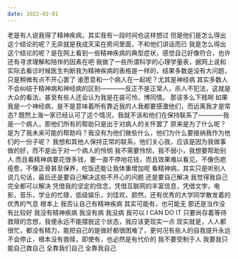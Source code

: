 ```yaml
---
date: 2022-02-01
---
```

老是有人说我得了精神疾病，其实我有一段时间也这样想过
但是他们是怎么得出这个结论的呢？无非就是我成天呆在房间里面，不和他们讲话而已 
我是怎么得出这个结论的呢？是在网上看到一些精神疾病的典型症状，感觉自己好像符合，也许还有寻求理解和陪伴的因素在吧
我做了一些所谓科学的心理学量表，据网上说和实际去看诊时候医生判断我为精神疾病的表格是一样的，结果多数是没有大问题，只是稍微有点不开心罢了
谁愿意和一个病人在一起呢？尤其是神经病  其实多数人不会纠结于精神病和神经病的区别————反正不是正常人，杀人不犯法，这就是大众的看法，甚至有些人还会认为我是在装可怜，博同情。 那该多么下贱啊
如果我是一个神经病，是不是意味着所有靠近我的人我都要感激他们，而远离我才是常态?
既然上海一家已经认可了这个情况，我就不该和他们在保持联系了————我是一个病人，那他们所有的帮助只是出于对病人的关怀罢了 原来是为了什么呢？是为了我未来可能的帮助吗？我没有为他们做些什么，他们为什么要接纳我作为他们的一份子呢？
我想和其他人保持正常的联系，他们关心我，应该是因为我做事做的好，而不是出于对一个病人的怜悯  我不需要怜悯，我不弱小，我想要帮助别人
而且看精神病要花很多钱，要一直不停地花钱，而且效果难以看见，不像伤疤痊愈，不像正骨甚至保养，吃饭还能让我体重增加呢 看精神病，其实只是听别人说几句话，最后还是要自己解决这些不开心的问题
还是要自己解决  我觉得我自己完全都可以解决  凭借我的坚定的信念，凭借互联网的丰富信息，凭借文学，电影，音乐，学业的忙碌，低级娱乐，刘佳欢，颜然，还有优秀的大学同学散发着的优秀的气息
根本上 我否认自己有精神疾病 其实可能有，也可能无 那还是当作没有比较好
我没有精神疾病 我没有病 我没病 我可以 I CAN DO IT
只要尚存着等待救赎的念想，我便永远不能摆脱这个状态，我应该更现实一点
现实就是，人人都很忙，都没有精力，能把自己的是做好都很困难了，更何况有些人的自我提升永远不会停止，根本没有救赎，即使有，也必然是有代价的
我不要受制于人 我要我只能自己救自己
全靠我们自己 全靠我自己 